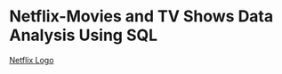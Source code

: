 # Netflix-Movies and TV Shows  Data Analysis Using SQL

[Netflix Logo](https://github.com/Ashishpal766/Netflix-SQL-PROJECT/blob/main/logo.png)
